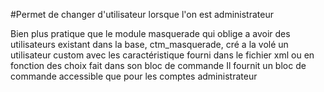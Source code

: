 #Permet de changer d'utilisateur lorsque l'on est administrateur

Bien plus pratique que le module masquerade qui oblige a avoir des utilisateurs existant dans la base, ctm_masquerade, cré a la volé un utilisateur custom avec les caractéristique fourni dans le fichier xml ou en fonction des choix fait dans son bloc de commande
Il fournit un bloc de commande accessible que pour les comptes administrateur
